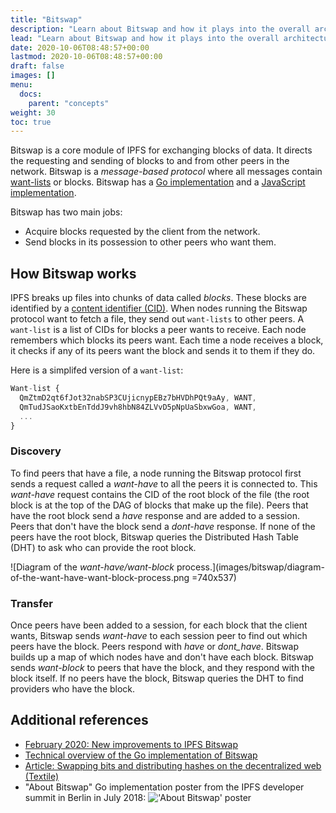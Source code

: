 ```yaml
---
title: "Bitswap"
description: "Learn about Bitswap and how it plays into the overall architecture of IPFS, the InterPlanetary File System."
lead: "Learn about Bitswap and how it plays into the overall architecture of IPFS, the InterPlanetary File System."
date: 2020-10-06T08:48:57+00:00
lastmod: 2020-10-06T08:48:57+00:00
draft: false
images: []
menu:
  docs:
    parent: "concepts"
weight: 30
toc: true
---
```


Bitswap is a core module of IPFS for exchanging blocks of data. It directs the requesting and sending of blocks to and from other peers in the network. Bitswap is a _message-based protocol_ where all messages contain [want-lists](#want-list) or blocks. Bitswap has a [Go implementation](https://github.com/ipfs/go-bitswap) and a [JavaScript implementation](https://github.com/ipfs/js-ipfs-bitswap).

Bitswap has two main jobs:

- Acquire blocks requested by the client from the network.
- Send blocks in its possession to other peers who want them.

## How Bitswap works

IPFS breaks up files into chunks of data called _blocks_. These blocks are identified by a [content identifier (CID)](/concepts/content-addressing). When nodes running the Bitswap protocol want to fetch a file, they send out `want-lists` to other peers. A `want-list` is a list of CIDs for blocks a peer wants to receive. Each node remembers which blocks its peers want. Each time a node receives a block, it checks if any of its peers want the block and sends it to them if they do.

Here is a simplifed version of a `want-list`:

```javascript
Want-list {
  QmZtmD2qt6fJot32nabSP3CUjicnypEBz7bHVDhPQt9aAy, WANT,
  QmTudJSaoKxtbEnTddJ9vh8hbN84ZLVvD5pNpUaSbxwGoa, WANT,
  ...
}
```

### Discovery

To find peers that have a file, a node running the Bitswap protocol first sends a request called a _want-have_ to all the peers it is connected to. This _want-have_ request contains the CID of the root block of the file (the root block is at the top of the DAG of blocks that make up the file). Peers that have the root block send a _have_ response and are added to a session. Peers that don't have the block send a _dont-have_ response. If none of the peers have the root block, Bitswap queries the Distributed Hash Table (DHT) to ask who can provide the root block.

![Diagram of the _want-have/want-block_ process.](images/bitswap/diagram-of-the-want-have-want-block-process.png =740x537)

### Transfer

Once peers have been added to a session, for each block that the client wants, Bitswap sends _want-have_ to each session peer to find out which peers have the block. Peers respond with _have_ or _dont_have_. Bitswap builds up a map of which nodes have and don't have each block. Bitswap sends _want-block_ to peers that have the block, and they respond with the block itself. If no peers have the block, Bitswap queries the DHT to find providers who have the block.

## Additional references

- [February 2020: New improvements to IPFS Bitswap](https://blog.ipfs.io/2020-02-14-improved-bitswap-for-container-distribution/)
- [Technical overview of the Go implementation of Bitswap](https://docs.google.com/presentation/d/1mbFFGIIKNvboHyLn-k26egOSWkt9nXjlNbxpmCEQfqQ/edit#slide=id.p)
- [Article: Swapping bits and distributing hashes on the decentralized web (Textile)](https://medium.com/textileio/swapping-bits-and-distributing-hashes-on-the-decentralized-web-5da98a3507)
- "About Bitswap" Go implementation poster from the IPFS developer summit in Berlin in July 2018:
  !['About Bitswap' poster](https://user-images.githubusercontent.com/74178/43230914-f818dab2-901e-11e8-876b-73ba6a084f76.jpg 'Bitswap-Poster_Berlin-July-2018')
